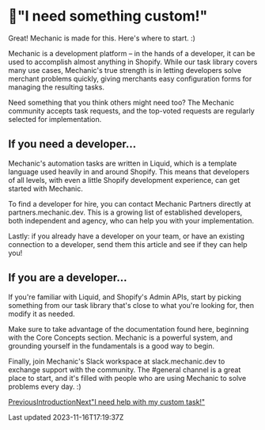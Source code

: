 # 🙋"I need something custom!"

Great! Mechanic is made for this. Here's where to start. :)

Mechanic is a development platform – in the hands of a developer, it can be used to accomplish almost anything in Shopify. While our task library covers many use cases, Mechanic's true strength is in letting developers solve merchant problems quickly, giving merchants easy configuration forms for managing the resulting tasks.

Need something that you think others might need too? The Mechanic community accepts task requests, and the top-voted requests are regularly selected for implementation.

## If you need a developer…

Mechanic's automation tasks are written in Liquid, which is a template language used heavily in and around Shopify. This means that developers of all levels, with even a little Shopify development experience, can get started with Mechanic.

To find a developer for hire, you can contact Mechanic Partners directly at partners.mechanic.dev. This is a growing list of established developers, both independent and agency, who can help you with your implementation.

Lastly: if you already have a developer on your team, or have an existing connection to a developer, send them this article and see if they can help you!

## If you are a developer…

If you're familiar with Liquid, and Shopify's Admin APIs, start by picking something from our task library that's close to what you're looking for, then modify it as needed.

Make sure to take advantage of the documentation found here, beginning with the Core Concepts section. Mechanic is a powerful system, and grounding yourself in the fundamentals is a good way to begin.

Finally, join Mechanic's Slack workspace at slack.mechanic.dev to exchange support with the community. The #general channel is a great place to start, and it's filled with people who are using Mechanic to solve problems every day. :)

[PreviousIntroduction](/)[Next"I need help with my custom task!"](/custom-help)

Last updated 2023-11-16T17:19:37Z